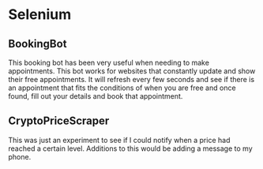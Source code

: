 # Selenium

## BookingBot
This booking bot has been very useful when needing to make appointments. This bot works for websites that constantly update and show their free appointments.
It will refresh every few seconds and see if there is an appointment that fits the conditions of when you are free and once found, fill out your details and book that appointment.

## CryptoPriceScraper
This was just an experiment to see if I could notify when a price had reached a certain level. Additions to this would be adding a message to my phone.
